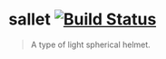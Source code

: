 # sallet [![Build Status](https://travis-ci.org/Fuco1/sallet.svg?branch=master)](https://travis-ci.org/Fuco1/sallet)

> A type of light spherical helmet.
